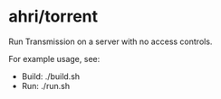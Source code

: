 # ahri/torrent

Run Transmission on a server with no access controls.

For example usage, see:
* Build: ./build.sh
* Run: ./run.sh
